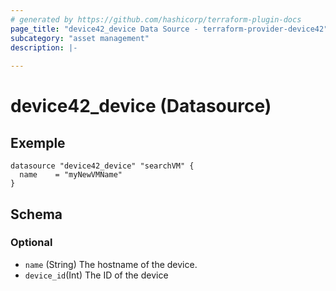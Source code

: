 ```yaml
---
# generated by https://github.com/hashicorp/terraform-plugin-docs
page_title: "device42_device Data Source - terraform-provider-device42"
subcategory: "asset management"
description: |-
  
---
```


# device42_device (Datasource)

## Exemple 

```hcl
datasource "device42_device" "searchVM" {
  name    = "myNewVMName"
}
```


<!-- schema generated by tfplugindocs -->
## Schema

### Optional

- `name` (String) The hostname of the device.
- `device_id`(Int) The ID of the device
